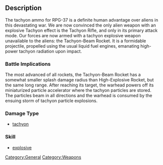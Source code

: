 ## Description

The tachyon ammo for RPG-37 is a definite human advantage over aliens in
this devastating war. We are now convinced the only alien weapon with an
explosive Tachyon effect is the Tachyon Rifle, and only in its primary
attack mode. Our forces are now armed with a tachyon explosive weapon
unavailable to the aliens: the Tachyon-Beam Rocket. It is a formidable
projectile, propelled using the usual liquid fuel engines, emanating
high-power tachyon radiation upon impact.

### Battle Implications

The most advanced of all rockets, the Tachyon-Beam Rocket has a somewhat
smaller splash damage radius than High-Explosive Rocket, but the same
long range. After reaching its target, the warhead powers off its
miniaturized particle accelerator where the tachyon particles are
stored. The particles beam in all directions and the warhead is consumed
by the ensuing storm of tachyon particle explosions.

### Damage Type

- [tachyon](Damage/tachyon "wikilink")

### Skill

- [explosive](Skills/explosive "wikilink")

[Category:General](Category:General "wikilink")
[Category:Weapons](Category:Weapons "wikilink")